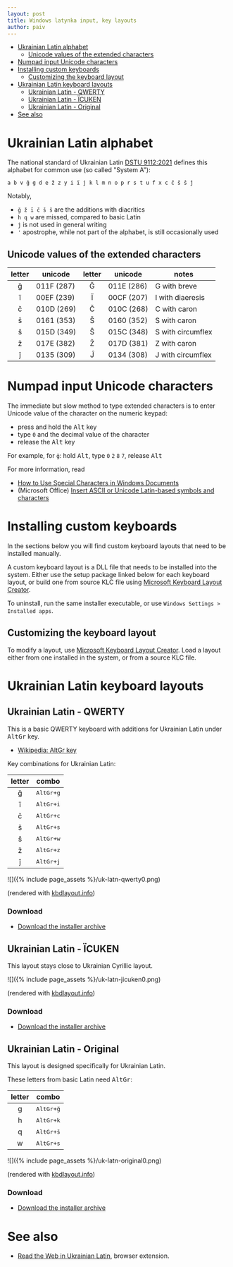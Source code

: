 ```yaml
---
layout: post
title: Windows latynka input, key layouts
author: paiv
---
```


* [Ukrainian Latin alphabet](#ukrainian-latin-alphabet)
  * [Unicode values of the extended characters](#unicode-values-of-the-extended-characters)
* [Numpad input Unicode characters](#numpad-input-unicode-characters)
* [Installing custom keyboards](#installing-custom-keyboards)
  * [Customizing the keyboard layout](#customizing-the-keyboard-layout)
* [Ukrainian Latin keyboard layouts](#ukrainian-latin-keyboard-layouts)
  * [Ukrainian Latin - QWERTY](#ukrainian-latin---qwerty)
  * [Ukrainian Latin - ÏCUKEN](#ukrainian-latin---ïcuken)
  * [Ukrainian Latin - Original](#ukrainian-latin---original)
* [See also](#see-also)


# Ukrainian Latin alphabet

The national standard of Ukrainian Latin [DSTU 9112:2021](https://uk.wikipedia.org/wiki/ДСТУ_9112:2021)
defines this alphabet for common use (so called "System A"):

`a b v ğ g d e ž z y i ï j k l m n o p r s t u f x c č š ŝ ĵ`

Notably,
- `ğ ž ï č š ŝ` are the additions with diacritics
- `h q w` are missed, compared to basic Latin
- `ĵ` is not used in general writing
- `'` apostrophe, while not part of the alphabet, is still occasionally used


## Unicode values of the extended characters

| letter | unicode | letter | unicode | notes |
|:------:|------|:------:|------|------|
| ğ | 011F (287) | Ğ | 011E (286) | G with breve |
| ï | 00EF (239) | Ï | 00CF (207) | I with diaeresis |
| č | 010D (269) | Č | 010C (268) | C with caron |
| š | 0161 (353) | Š | 0160 (352) | S with caron |
| ŝ | 015D (349) | Ŝ | 015C (348) | S with circumflex |
| ž | 017E (382) | Ž | 017D (381) | Z with caron |
| ĵ | 0135 (309) | Ĵ | 0134 (308) | J with circumflex |


# Numpad input Unicode characters

The immediate but slow method to type extended characters is to enter Unicode value of the character on the numeric keypad:
- press and hold the <kbd>Alt</kbd> key
- type `0` and the decimal value of the character
- release the <kbd>Alt</kbd> key

For example, for `ğ`: hold <kbd>Alt</kbd>, type `0` `2` `8` `7`, release <kbd>Alt</kbd>

For more information, read
- [How to Use Special Characters in Windows Documents](https://support.microsoft.com/topic/how-to-use-special-characters-in-windows-documents-ec1a4e84-706e-67a5-e52b-e3ebab90313f)
- (Microsoft Office) [Insert ASCII or Unicode Latin-based symbols and characters](https://support.microsoft.com/office/insert-ascii-or-unicode-latin-based-symbols-and-characters-d13f58d3-7bcb-44a7-a4d5-972ee12e50e0)


# Installing custom keyboards

In the sections below you will find custom keyboard layouts that need to be installed manually.

A custom keyboard layout is a DLL file that needs to be installed into the system.
Either use the setup package linked below for each keyboard layout, or build one
from source KLC file using [Microsoft Keyboard Layout Creator][KLC-DL].

[KLC-DL]: https://www.microsoft.com/download/details.aspx?id=102134

To uninstall, run the same installer executable, or use `Windows Settings > Installed apps`.


## Customizing the keyboard layout

To modify a layout, use [Microsoft Keyboard Layout Creator][KLC-DL]. Load a layout either from one installed in the system, or from a source KLC file.


# Ukrainian Latin keyboard layouts


## Ukrainian Latin - QWERTY

This is a basic QWERTY keyboard with additions for Ukrainian Latin under <kbd>AltGr</kbd> key.

- [Wikipedia: AltGr key][WIKI-ALTGR]

[WIKI-ALTGR]: https://en.wikipedia.org/wiki/AltGr_key

Key combinations for Ukrainian Latin:

| letter | combo |
|:------:|-------|
| ğ | <kbd>AltGr+g</kbd> |
| ï | <kbd>AltGr+i</kbd> |
| č | <kbd>AltGr+c</kbd> |
| š | <kbd>AltGr+s</kbd> |
| ŝ | <kbd>AltGr+w</kbd> |
| ž | <kbd>AltGr+z</kbd> |
| ĵ | <kbd>AltGr+j</kbd> |

![]({% include page_assets %}/uk-latn-qwerty0.png)

(rendered with [kbdlayout.info](https://kbdlayout.info/))

### Download

- [Download the installer archive][DOWN-UKQ]

[DOWN-UKQ]: https://github.com/paiv/latynka-keyboard/releases/download/1.1.0/windows-UkrainianLatinQ.zip


## Ukrainian Latin - ÏCUKEN

This layout stays close to Ukrainian Cyrillic layout.

![]({% include page_assets %}/uk-latn-jicuken0.png)

(rendered with [kbdlayout.info](https://kbdlayout.info/))

### Download

- [Download the installer archive][DOWN-UKJI]

[DOWN-UKJI]: https://github.com/paiv/latynka-keyboard/releases/download/1.1.0/windows-UkrainianLatinJi.zip


## Ukrainian Latin - Original

This layout is designed specifically for Ukrainian Latin.

These letters from basic Latin need <kbd>AltGr</kbd>:

| letter | combo |
|:------:|-------|
| g | <kbd>AltGr+ğ</kbd> |
| h | <kbd>AltGr+k</kbd> |
| q | <kbd>AltGr+š</kbd> |
| w | <kbd>AltGr+s</kbd> |

![]({% include page_assets %}/uk-latn-original0.png)

(rendered with [kbdlayout.info](https://kbdlayout.info/))

### Download

- [Download the installer archive][DOWN-UKSH]

[DOWN-UKSH]: https://github.com/paiv/latynka-keyboard/releases/download/1.1.0/windows-UkrainianLatinSh.zip


# See also

- [Read the Web in Ukrainian Latin](https://paiv.github.io/latynka/en/), browser extension.
